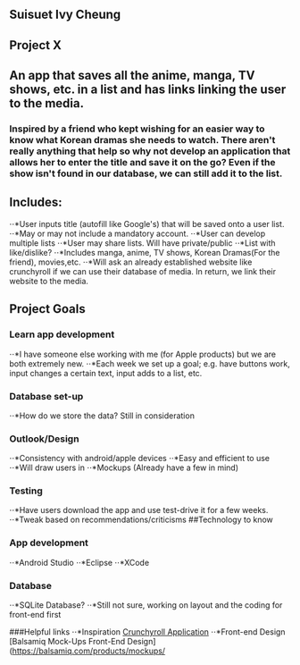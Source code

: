 ## Suisuet Ivy Cheung
## Project X
## An app that saves all the anime, manga, TV shows, etc. in a list and has links linking the user to the media.
### Inspired by a friend who kept wishing for an easier way to know what Korean dramas she needs to watch. There aren't really anything that help so why not develop an application that allows her to enter the title and save it on the go? Even if the show isn't found in our database, we can still add it to the list.  
## Includes:
⋅⋅*User inputs title (autofill like Google's) that will be saved onto a user list.
⋅⋅*May or may not include a mandatory account.
⋅⋅*User can develop multiple lists
⋅⋅*User may share lists. Will have private/public
⋅⋅*List with like/dislike?
⋅⋅*Includes manga, anime, TV shows, Korean Dramas(For the friend), movies,etc.
⋅⋅*Will ask an already established website like crunchyroll if we can use their database of media. In return, we link their website to the media.
## Project Goals
### Learn app development
⋅⋅*I have someone else working with me (for Apple products) but we are both extremely new.
⋅⋅*Each week we set up a goal; e.g. have buttons work, input changes a certain text, input adds to a list, etc.
### Database set-up
⋅⋅*How do we store the data? Still in consideration
### Outlook/Design
⋅⋅*Consistency with android/apple devices
⋅⋅*Easy and efficient to use
⋅⋅*Will draw users in
⋅⋅*Mockups (Already have a few in mind)
### Testing
⋅⋅*Have users download the app and use test-drive it for a few weeks.
⋅⋅*Tweak based on recommendations/criticisms
##Technology to know
### App development
⋅⋅*Android Studio
⋅⋅*Eclipse
⋅⋅*XCode
### Database
⋅⋅*SQLite Database?
⋅⋅*Still not sure, working on layout and the coding for front-end first

###Helpful links
⋅⋅*Inspiration
[Crunchyroll Application](https://play.google.com/store/apps/details?id=com.crunchyroll.crunchyroid&hl=en)
⋅⋅*Front-end Design
[Balsamiq Mock-Ups Front-End Design](https://balsamiq.com/products/mockups/
